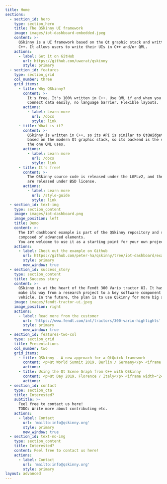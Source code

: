 ```yaml
---
title: Home
sections:
  - section_id: hero
    type: section_hero
    title: The QSkinny UI framework
    image: images/iot-dashboard-embedded.jpeg
    content: >-
      QSkinny is a UI framework based on the Qt graphic stack and written in
      C++. It allows users to write their UIs in C++ and/or QML.
    actions:
      - label: Get it on GitHub
        url: https://github.com/uwerat/qskinny
        style: primary
  - section_id: features
    type: section_grid
    col_number: three
    grid_items:
      - title: Why QSkinny?
        content: >-
          It's free. It's 100% written in C++. Use QML if and when you want to.
          Connect data easily, no language barrier. Flexible layouts.
        actions:
          - label: Learn more
            url: /docs
            style: link
      - title: What is it?
        content: >-
          QSkinny is written in C++, so its API is similar to QtQWidgets. It is
          based on the modern Qt graphic stack, so its backend is the same as
          the one QML uses.
        actions:
          - label: Learn more
            url: /docs
            style: link
      - title: It's free!
        content: >-
          The QSkinny source code is released under the LGPLv2, and the examples
          are released under BSD license.
        actions:
          - label: Learn more
            url: /style-guide
            style: link
  - section_id: text-img
    type: section_content
    image: images/iot-dashboard.png
    image_position: left
    title: Demo
    content: >-
      The IOT dashboard example is part of the QSkinny repository and shows a modern UI
      composed of advanced elements.
      You are welcome to use it as a starting point for your own project.
    actions:
      - label: Check out the example on Github
        url: https://github.com/peter-ha/qskinny/tree/iot-dashboard/examples/iot-dashboard
        style: primary
        new_window: true
  - section_id: success_story
    type: section_content
    title: Success story
    content: >-
      QSkinny is at the heart of the Fendt 300 Vario tractor UI. It has proven to successfully
      make its way from a research project to a key software component in a mass production
      vehicle. In the future, the plan is to use QSkinny for more big scale UI projects.
    image: images/fendt-tractor-ui.jpeg
    image_position: right
    actions:
      - label: Read more from the customer
        url: 'https://www.fendt.com/int/tractors/300-vario-highlights'
        style: primary
        new_window: true
  - section_id: features-two-col
    type: section_grid
    title: Presentations
    col_number: two
    grid_items:
      - title: QSkinny - A new approach for a QtQuick framework
        content: <p>Qt World Summit 2019, Berlin / Germany</p> <iframe width="240" height="180" src="http://www.youtube.com/embed/LflK-xYMnk0" frameborder="0"> </iframe>
        actions:
      - title: Using the Qt Scene Graph from C++ with QSkinny
        content: <p>Qt Day 2019, Florence / Italy</p> <iframe width="240" height="180" src="http://www.youtube.com/embed/cxYss8nmDa4" frameborder="0"> </iframe>
        actions:
  - section_id: contact
    type: section_cta
    title: Interested?
    subtitle: >-
      Feel free to contact us here!
      TODO: Write more about contributing etc.
    actions:
      - label: Contact
        url: 'mailto:info@qskinny.org'
        style: primary
        new_window: true
  - section_id: text-no-img
    type: section_content
    title: Interested?
    content: Feel free to contact us here!
    actions:
      - label: Contact
        url: 'mailto:info@qskinny.org'
        style: primary
layout: advanced
---
```

